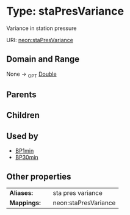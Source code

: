 
# Type: staPresVariance


Variance in station pressure

URI: [neon:staPresVariance](https://data.neonscience.org/staPresVariance)


## Domain and Range

None ->  <sub>OPT</sub> [Double](types/Double.md)

## Parents


## Children


## Used by

 * [BP1min](BP1min.md)
 * [BP30min](BP30min.md)

## Other properties

|  |  |  |
| --- | --- | --- |
| **Aliases:** | | sta pres variance |
| **Mappings:** | | neon:staPresVariance |

